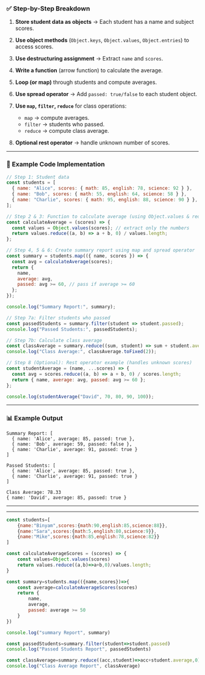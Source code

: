### ✅ Step-by-Step Breakdown

1. **Store student data as objects** → Each student has a name and subject scores.
2. **Use object methods** (`Object.keys`, `Object.values`, `Object.entries`) to access scores.
3. **Use destructuring assignment** → Extract `name` and `scores`.
4. **Write a function** (arrow function) to calculate the average.
5. **Loop (or map)** through students and compute averages.
6. **Use spread operator** → Add `passed: true/false` to each student object.
7. **Use `map`, `filter`, `reduce`** for class operations:

   * `map` → compute averages.
   * `filter` → students who passed.
   * `reduce` → compute class average.
8. **Optional rest operator** → handle unknown number of scores.

---

### 📝 Example Code Implementation

```javascript
// Step 1: Student data
const students = [
  { name: "Alice", scores: { math: 85, english: 78, science: 92 } },
  { name: "Bob", scores: { math: 55, english: 64, science: 58 } },
  { name: "Charlie", scores: { math: 95, english: 88, science: 90 } },
];

// Step 2 & 3: Function to calculate average (using Object.values & reduce)
const calculateAverage = (scores) => {
  const values = Object.values(scores); // extract only the numbers
  return values.reduce((a, b) => a + b, 0) / values.length;
};

// Step 4, 5 & 6: Create summary report using map and spread operator
const summary = students.map(({ name, scores }) => {
  const avg = calculateAverage(scores);
  return {
    name,
    average: avg,
    passed: avg >= 60, // pass if average >= 60
  };
});

console.log("Summary Report:", summary);

// Step 7a: Filter students who passed
const passedStudents = summary.filter(student => student.passed);
console.log("Passed Students:", passedStudents);

// Step 7b: Calculate class average
const classAverage = summary.reduce((sum, student) => sum + student.average, 0) / summary.length;
console.log("Class Average:", classAverage.toFixed(2));

// Step 8 (Optional): Rest operator example (handles unknown scores)
const studentAverage = (name, ...scores) => {
  const avg = scores.reduce((a, b) => a + b, 0) / scores.length;
  return { name, average: avg, passed: avg >= 60 };
};

console.log(studentAverage("David", 70, 80, 90, 100));
```

---

### 📊 Example Output

```
Summary Report: [
  { name: 'Alice', average: 85, passed: true },
  { name: 'Bob', average: 59, passed: false },
  { name: 'Charlie', average: 91, passed: true }
]

Passed Students: [
  { name: 'Alice', average: 85, passed: true },
  { name: 'Charlie', average: 91, passed: true }
]

Class Average: 78.33
{ name: 'David', average: 85, passed: true }
```


---
---
```javascript
const students=[
    {name:"Binyam",scores:{math:90,english:85,science:88}},
    {name:"Sara",scores:{math:5,english:80,science:9}},
    {name:"Mike",scores:{math:85,english:78,science:82}}
]

const calculateAverageScores = (scores) => {
    const values=Object.values(scores)
    return values.reduce((a,b)=>a+b,0)/values.length;
}

const summary=students.map(({name,scores})=>{
    const average=calculateAverageScores(scores)
    return {
        name,
        average,
        passed: average >= 50
    }
})

console.log("summary Report", summary)

const passedStudents=summary.filter(student=>student.passed)
console.log("Passed Students Report", passedStudents)

const classAverage=summary.reduce((acc,student)=>acc+student.average,0)/summary.length
console.log("Class Average Report", classAverage)
